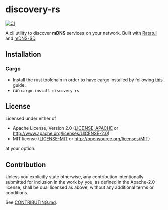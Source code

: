 # discovery-rs

[![CI](https://github.com/JustPretender/discovery-rs/workflows/CI/badge.svg)](https://github.com/JustPretender/discovery-rs/actions)

A cli utility to discover **mDNS** services on your network. Built with [Ratatui](https://ratatui.rs/) and [mDNS-SD](https://github.com/keepsimple1/mdns-sd).

## Installation

### Cargo

* Install the rust toolchain in order to have cargo installed by following
  [this](https://www.rust-lang.org/tools/install) guide.
* run `cargo install discovery-rs`

## License

Licensed under either of

* Apache License, Version 2.0
  ([LICENSE-APACHE](LICENSE-APACHE) or http://www.apache.org/licenses/LICENSE-2.0)
* MIT license
  ([LICENSE-MIT](LICENSE-MIT) or http://opensource.org/licenses/MIT)

at your option.

## Contribution

Unless you explicitly state otherwise, any contribution intentionally submitted
for inclusion in the work by you, as defined in the Apache-2.0 license, shall be
dual licensed as above, without any additional terms or conditions.

See [CONTRIBUTING.md](CONTRIBUTING.md).

